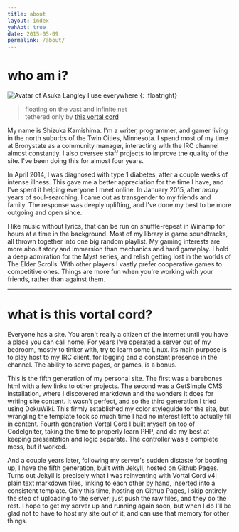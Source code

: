 ```yaml
---
title: about
layout: index
yahAbt: true
date: 2015-05-09
permalink: /about/
---
```


[boxen]: boxen.html

# who am i?

![Avatar of Asuka Langley I use everywhere](asu_real_tall_w160.png)
{: .floatright}

> floating on the vast and infinite net  
> tethered only by [this vortal cord](vortspeech.html)

My name is Shizuka Kamishima. I'm a writer, programmer, and gamer living in
the north suburbs of the Twin Cities, Minnesota. I spend most of my time
at Bronystate as a community manager, interacting with the IRC channel
almost constantly. I also oversee staff projects to improve the quality of
the site. I've been doing this for almost four years.

In April 2014, I was diagnosed with type 1 diabetes, after a couple weeks
of intense illness. This gave me a better appreciation for the time I have,
and I've spent it helping everyone I meet online. In January 2015, after
*many* years of soul-searching, I came out as transgender to my friends and
family. The response was deeply uplifting, and I've done my best to be
more outgoing and open since.

I like music without lyrics, that can be run on shuffle-repeat in Winamp
for hours at a time in the background. Most of my library is game
soundtracks, all thrown together into one big random playlist. My gaming
interests are more about story and immersion than mechanics and hard
gameplay. I hold a deep admiration for the Myst series, and relish getting
lost in the worlds of The Elder Scrolls. With other players I vastly prefer
cooperative games to competitive ones. Things are more fun when you're
working with your friends, rather than against them.

-----

# what is this vortal cord?

Everyone has a site. You aren't really a citizen of the internet until you
have a place you can call home. For years I've [operated a server][boxen]
out of my bedroom, mostly to tinker with, try to learn some Linux. Its main
purpose is to play host to my IRC client, for logging and a constant
presence in the channel. The ability to serve pages, or games, is a bonus.

This is the fifth generation of my personal site. The first was a barebones
html with a few links to other projects. The second was a GetSimple CMS
installation, where I discovered markdown and the wonders it does for
writing site content. It wasn't perfect, and so the third generation I
tried using DokuWiki. This firmly established my color styleguide for the
site, but wrangling the template took so much time I had no interest left
to actually fill in content. Fourth generation Vortal Cord I built myself
on top of CodeIgniter, taking the time to properly learn PHP, and do my
best at keeping presentation and logic separate. The controller was a
complete mess, but it worked.

And a couple years later, following my server's sudden distaste for booting
up, I have the fifth generation, built with Jekyll, hosted on Github
Pages. Turns out Jekyll is precisely what I was reinventing with Vortal
Cord v4: plain text markdown files, linking to each other by hand, inserted
into a consistent template. Only this time, hosting on Github Pages, I
skip entirely the step of uploading to the server; just push the raw files,
and they do the rest. I hope to get my server up and running again soon,
but when I do I'll be glad not to have to host my site out of it, and can
use that memory for other things.
